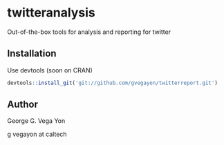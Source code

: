 # twitteranalysis
Out-of-the-box tools for analysis and reporting for twitter

## Installation
Use devtools (soon on CRAN)

```r
devtools::install_git('git://github.com/gvegayon/twitterreport.git')
```

## Author
George G. Vega Yon

g vegayon at caltech
